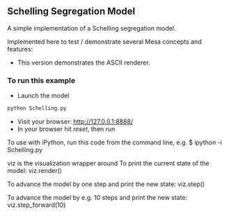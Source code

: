 ## Schelling Segregation Model

A simple implementation of a Schelling segregation model.


Implemented here to test / demonstrate several Mesa concepts and features:
 - This version demonstrates the ASCII renderer.


### To run this example

* Launch the model
```python
python Schelling.py
```
* Visit your browser: http://127.0.0.1:8888/
* In your browser hit *reset*, then *run*


To use with iPython, run this code from the command line, e.g.
    $ ipython -i Schelling.py

viz is the visualization wrapper around
To print the current state of the model:
    viz.render()

To advance the model by one step and print the new state:
    viz.step()

To advance the model by e.g. 10 steps and print the new state:
    viz.step_forward(10)